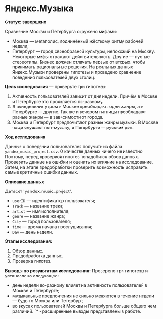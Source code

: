 # Яндекс.Музыка

**Статус: завершено**

Сравнение Москвы и Петербурга окружено мифами:
- Москва — мегаполис, подчинённый жёсткому ритму рабочей недели;
- Петербург — город своеобразной культуры, непохожий на Москву.
Некоторые мифы отражают действительность. Другие — пустые стереотипы. Бизнес должен отличать первые от вторых, чтобы принимать рациональные решения. На реальных данных Яндекс.Музыки проверены гипотезы и проведено сравнение поведения пользователей двух столиц.

**Цель исследования** — проверьте три гипотезы:
 1. Активность пользователей зависит от дня недели. Причём в Москве и Петербурге это проявляется по-разному.
 2. В понедельник утром в Москве преобладают одни жанры, а в Петербурге — другие. Так же и вечером пятницы преобладают разные жанры — в зависимости от города. 
 3. Москва и Петербург предпочитают разные жанры музыки. В Москве чаще слушают поп-музыку, в Петербурге — русский рэп.

**Ход исследования**

Данные о поведении пользователей получить из файла `yandex_music_project.csv`. О качестве данных ничего не известно. Поэтому, перед проверкой гипотез понадобится обзор данных. Проверить данные на ошибки и оценить их влияние на исследование. Затем, на этапе предобработки проверить возможность исправить самые критичные ошибки данных.

**Описание данных**

Датаcет 'yandex_music_project':
* `userID` — идентификатор пользователя;
* `Track` — название трека;  
* `artist` — имя исполнителя;
* `genre` — название жанра;
* `City` — город пользователя;
* `time` — время начала прослушивания;
* `Day` — день недели.

**Этапы исследования:**
 1. Обзор данных.
 2. Предобработка данных.
 3. Проверка гипотез.
  
**Выводы по результатам исследования:** 
Проверено три гипотезы и установлено следующее: 
 - день недели по-разному влияет на активность пользователей в Москве и Петербурге;
 - музыкальные предпочтения не сильно меняются в течение недели — будь то Москва или Петербург; 
 - во вкусах пользователей Москвы и Петербурга больше общего чем различий. 
`* - расширенные выводы представлены в работе.
